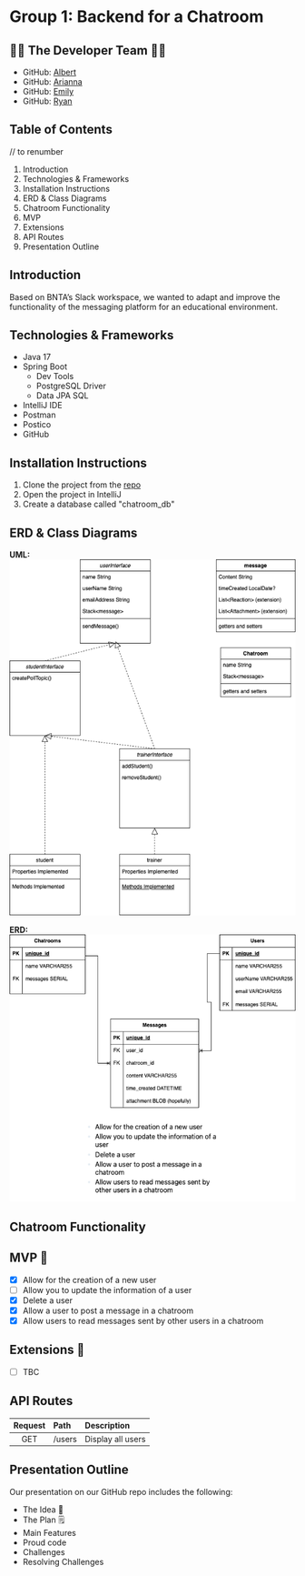 # Group 1: Backend for a Chatroom

## 👥🎸 The Developer Team 🎸👥
- GitHub: [Albert](https://github.com/Al-B-code)
- GitHub: [Arianna](https://github.com/Ariannacoseschi)
- GitHub: [Emily](https://github.com/remily23)
- GitHub: [Ryan](https://github.com/RyanNekadio)

## Table of Contents
// to renumber
1. Introduction
2. Technologies & Frameworks
3. Installation Instructions
4. ERD & Class Diagrams
5. Chatroom Functionality
6. MVP
7. Extensions
8. API Routes
9. Presentation Outline

## Introduction 
Based on BNTA’s Slack workspace, we wanted to adapt and improve the functionality of the messaging platform for an educational environment.

## Technologies & Frameworks
- Java 17
- Spring Boot
  - Dev Tools
  - PostgreSQL Driver
  - Data JPA SQL
- IntelliJ IDE
- Postman
- Postico
- GitHub

## Installation Instructions
1. Clone the project from the [repo](https://github.com/Al-B-code/backend_chatroom)
2. Open the project in IntelliJ
3. Create a database called "chatroom_db"

## ERD & Class Diagrams
**UML:** ![Alt text](<Class Diagram.png>)

**ERD:** ![Alt text](<Entity Relationship Diagram.png>)

## Chatroom Functionality

## MVP 🫡
- [X] Allow for the creation of a new user
- [ ] Allow you to update the information of a user
- [X] Delete a user
- [X] Allow a user to post a message in a chatroom
- [x] Allow users to read messages sent by other users in a chatroom

## Extensions 💪
- [ ] TBC

## API Routes
|       Request  | Path |Description                          |
|:------------------------------:|:-------------|:-------------------------------------|
|           GET            | /users          | Display all users                    |


## Presentation Outline
Our presentation on our GitHub repo includes the following:
- The Idea 🧠
- The Plan 🗒️
- Main Features 
- Proud code
- Challenges 
- Resolving Challenges 

